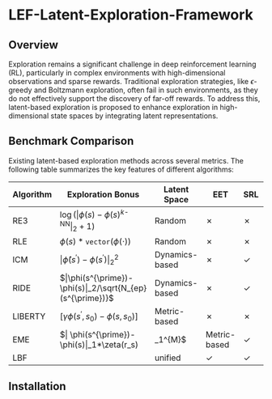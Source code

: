 # LEF-Latent-Exploration-Framework

## Overview

Exploration remains a significant challenge in deep reinforcement learning (RL), particularly in complex environments with high-dimensional observations and sparse rewards. Traditional exploration strategies, like $\epsilon$-greedy and Boltzmann exploration, often fail in such environments, as they do not effectively support the discovery of far-off rewards. To address this, latent-based exploration is proposed to enhance exploration in high-dimensional state spaces by integrating latent representations. 


## Benchmark Comparison

Existing latent-based exploration methods across several metrics. The following table summarizes the key features of different algorithms:

| Algorithm       | Exploration Bonus                                     | Latent Space   | EET | SRL | TAM |
|-----------------|-------------------------------------------------------|----------------|-----|-----|-----|
| RE3             | $\log(\|\phi(s) - \phi(s)^{k\text{-NN}}\|_2 + 1)$     | Random         | ✗   | ✗   | ✗   |
| RLE             | $\phi(s)*\texttt{vector}(\phi(\cdot))$                | Random         | ✗   | ✗   | ✗   |
| ICM             | $\| \hat{\phi}(s^{\prime}) - \phi(s^{\prime}) \|_2^2$ | Dynamics-based | ✗   | ✓   | ✗   |
| RIDE            | $\|\phi(s^{\prime})-\phi(s)\|_2/\sqrt{N_{ep}(s^{\prime})}$ | Dynamics-based | ✗   | ✓   | ✗   |
| LIBERTY         | $[\gamma \phi(s^{\prime},s_0) - \phi(s,s_0)]$        | Metric-based   | ✗   | ✗   | ✗   |
| EME             | $\| \phi(s^{\prime})-\phi(s)\|_1*\zeta(r_s)|_1^{M}$  | Metric-based   | ✓   | ✗   | ✗   |
| LBF |   | unified | ✓   | ✓   | ✓   |



## Installation
 

